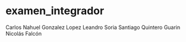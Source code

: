 # examen_integrador

Carlos Nahuel Gonzalez Lopez
Leandro Soria
Santiago Quintero Guarin
Nicolás Falcón

